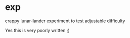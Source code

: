 # exp

crappy lunar-lander experiment to test adjustable difficulty

Yes this is very poorly written ;)
